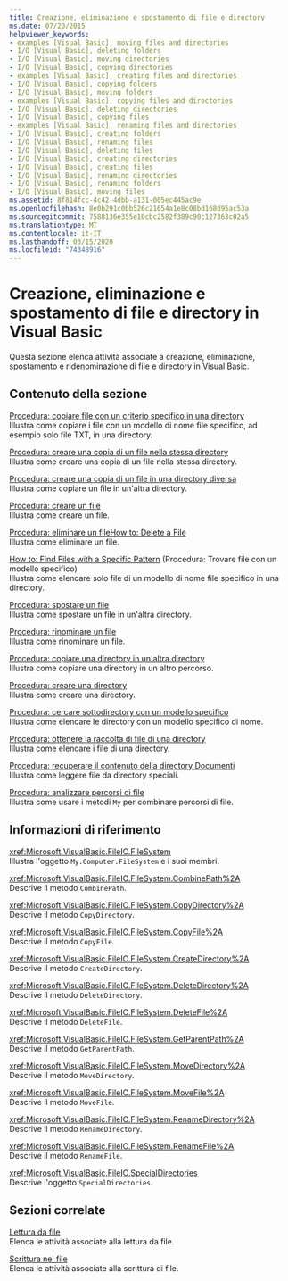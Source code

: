 ```yaml
---
title: Creazione, eliminazione e spostamento di file e directory
ms.date: 07/20/2015
helpviewer_keywords:
- examples [Visual Basic], moving files and directories
- I/O [Visual Basic], deleting folders
- I/O [Visual Basic], moving directories
- I/O [Visual Basic], copying directories
- examples [Visual Basic], creating files and directories
- I/O [Visual Basic], copying folders
- I/O [Visual Basic], moving folders
- examples [Visual Basic], copying files and directories
- I/O [Visual Basic], deleting directories
- I/O [Visual Basic], copying files
- examples [Visual Basic], renaming files and directories
- I/O [Visual Basic], creating folders
- I/O [Visual Basic], renaming files
- I/O [Visual Basic], deleting files
- I/O [Visual Basic], creating directories
- I/O [Visual Basic], creating files
- I/O [Visual Basic], renaming directories
- I/O [Visual Basic], renaming folders
- I/O [Visual Basic], moving files
ms.assetid: 8f814fcc-4c42-4dbb-a131-005ec445ac9e
ms.openlocfilehash: 8e0b291c0bb526c21654a1e8c08bd168d95ac53a
ms.sourcegitcommit: 7588136e355e10cbc2582f389c90c127363c02a5
ms.translationtype: MT
ms.contentlocale: it-IT
ms.lasthandoff: 03/15/2020
ms.locfileid: "74348916"
---
```

# <a name="creating-deleting-and-moving-files-and-directories-in-visual-basic"></a>Creazione, eliminazione e spostamento di file e directory in Visual Basic

Questa sezione elenca attività associate a creazione, eliminazione, spostamento e ridenominazione di file e directory in Visual Basic.  
  
## <a name="in-this-section"></a>Contenuto della sezione  

 [Procedura: copiare file con un criterio specifico in una directory](../../../../visual-basic/developing-apps/programming/drives-directories-files/how-to-copy-files-with-a-specific-pattern-to-a-directory.md)  
 Illustra come copiare i file con un modello di nome file specifico, ad esempio solo file TXT, in una directory.  
  
 [Procedura: creare una copia di un file nella stessa directory](../../../../visual-basic/developing-apps/programming/drives-directories-files/how-to-create-a-copy-of-a-file-in-the-same-directory.md)  
 Illustra come creare una copia di un file nella stessa directory.  
  
 [Procedura: creare una copia di un file in una directory diversa](../../../../visual-basic/developing-apps/programming/drives-directories-files/how-to-create-a-copy-of-a-file-in-a-different-directory.md)  
 Illustra come copiare un file in un'altra directory.  
  
 [Procedura: creare un file](../../../../visual-basic/developing-apps/programming/drives-directories-files/how-to-create-a-file.md)  
 Illustra come creare un file.  
  
 [Procedura: eliminare un fileHow to: Delete a File](../../../../visual-basic/developing-apps/programming/drives-directories-files/how-to-delete-a-file.md)  
 Illustra come eliminare un file.  
  
 [How to: Find Files with a Specific Pattern](../../../../visual-basic/developing-apps/programming/drives-directories-files/how-to-find-files-with-a-specific-pattern.md) (Procedura: Trovare file con un modello specifico)  
 Illustra come elencare solo file di un modello di nome file specifico in una directory.  
  
 [Procedura: spostare un file](../../../../visual-basic/developing-apps/programming/drives-directories-files/how-to-move-a-file.md)  
 Illustra come spostare un file in un'altra directory.  
  
 [Procedura: rinominare un file](../../../../visual-basic/developing-apps/programming/drives-directories-files/how-to-rename-a-file.md)  
 Illustra come rinominare un file.  
  
 [Procedura: copiare una directory in un'altra directory](../../../../visual-basic/developing-apps/programming/drives-directories-files/how-to-copy-a-directory-to-another-directory.md)  
 Illustra come copiare una directory in un altro percorso.  
  
 [Procedura: creare una directory](../../../../visual-basic/developing-apps/programming/drives-directories-files/how-to-create-a-directory.md)  
 Illustra come creare una directory.  
  
 [Procedura: cercare sottodirectory con un modello specifico](../../../../visual-basic/developing-apps/programming/drives-directories-files/how-to-find-subdirectories-with-a-specific-pattern.md)  
 Illustra come elencare le directory con un modello specifico di nome.  
  
 [Procedura: ottenere la raccolta di file di una directory](../../../../visual-basic/developing-apps/programming/drives-directories-files/how-to-get-the-collection-of-files-in-a-directory.md)  
 Illustra come elencare i file di una directory.  
  
 [Procedura: recuperare il contenuto della directory Documenti](../../../../visual-basic/developing-apps/programming/drives-directories-files/how-to-retrieve-the-contents-of-the-my-documents-directory.md)  
 Illustra come leggere file da directory speciali.  
  
 [Procedura: analizzare percorsi di file](../../../../visual-basic/developing-apps/programming/drives-directories-files/how-to-parse-file-paths.md)  
 Illustra come usare i metodi `My` per combinare percorsi di file.  
  
## <a name="reference"></a>Informazioni di riferimento  

 <xref:Microsoft.VisualBasic.FileIO.FileSystem>  
 Illustra l'oggetto `My.Computer.FileSystem` e i suoi membri.  
  
 <xref:Microsoft.VisualBasic.FileIO.FileSystem.CombinePath%2A>  
 Descrive il metodo `CombinePath`.  
  
 <xref:Microsoft.VisualBasic.FileIO.FileSystem.CopyDirectory%2A>  
 Descrive il metodo `CopyDirectory`.  
  
 <xref:Microsoft.VisualBasic.FileIO.FileSystem.CopyFile%2A>  
 Descrive il metodo `CopyFile`.  
  
 <xref:Microsoft.VisualBasic.FileIO.FileSystem.CreateDirectory%2A>  
 Descrive il metodo `CreateDirectory`.  
  
 <xref:Microsoft.VisualBasic.FileIO.FileSystem.DeleteDirectory%2A>  
 Descrive il metodo `DeleteDirectory`.  
  
 <xref:Microsoft.VisualBasic.FileIO.FileSystem.DeleteFile%2A>  
 Descrive il metodo `DeleteFile`.  
  
 <xref:Microsoft.VisualBasic.FileIO.FileSystem.GetParentPath%2A>  
 Descrive il metodo `GetParentPath`.  
  
 <xref:Microsoft.VisualBasic.FileIO.FileSystem.MoveDirectory%2A>  
 Descrive il metodo `MoveDirectory`.  
  
 <xref:Microsoft.VisualBasic.FileIO.FileSystem.MoveFile%2A>  
 Descrive il metodo `MoveFile`.  
  
 <xref:Microsoft.VisualBasic.FileIO.FileSystem.RenameDirectory%2A>  
 Descrive il metodo `RenameDirectory`.  
  
 <xref:Microsoft.VisualBasic.FileIO.FileSystem.RenameFile%2A>  
 Descrive il metodo `RenameFile`.  
  
 <xref:Microsoft.VisualBasic.FileIO.SpecialDirectories>  
 Descrive l'oggetto `SpecialDirectories`.  
  
## <a name="related-sections"></a>Sezioni correlate  

 [Lettura da file](../../../../visual-basic/developing-apps/programming/drives-directories-files/reading-from-files.md)  
 Elenca le attività associate alla lettura da file.  
  
 [Scrittura nei file](../../../../visual-basic/developing-apps/programming/drives-directories-files/writing-to-files.md)  
 Elenca le attività associate alla scrittura di file.
